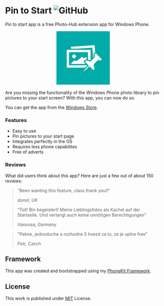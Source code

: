 # Pin to Start ![GitHub](https://img.shields.io/github/license/b3nk4n/pin-to-start-app)

Pin to start app is a free Photo-Hub extension app for Windows Phone.

<p align="center">
    <img alt="App Logo" src="PhotoPin.App/Assets/pintostart.jpg">
</p>

Are you missing the functionality of the Windows Phone photo library to pin pictures to your start screen? With this app, you can now do so.

You can get the app from the [Windows Store](http://www.windowsphone.com/s?appid=3fccaf02-d103-4444-8a5b-587f8d2c93f5).

### Features
- Easy to use
- Pin pictures to your start page
- Integrates perfectly in the OS
- Requires less phone capabilites
- Free of adverts

### Reviews

What did users think about this app? Here are just a few out of about 150 reviews:

> "Been wanting this feature, class thank you!!"
>
> _donal, UK_

> "Toll! Bin begeistert! Meine Lieblingsfotos als Kachel auf der Startseite. Und verlangt auch keine unnötigen Berechtigungen"
>
> _Vanessa, Germany_

> "Pekne, jednoduche a rozhodne 5 hvezd za to, ze je uplne free"
>
> _Petr, Czech_

## Framework

This app was created and bootstrapped using my [PhoneKit Framework](https://github.com/b3nk4n/phonekit.framework).

## License

This work is published under [MIT][mit] License.

[mit]: https://github.com/b3nk4n/pin-to-start-app/blob/main/LICENSE